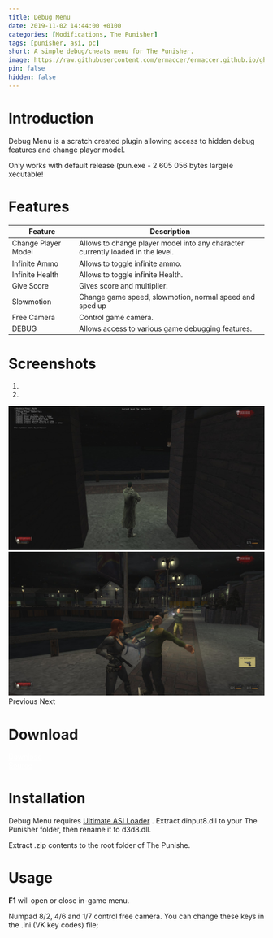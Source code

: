 ```yaml
---
title: Debug Menu
date: 2019-11-02 14:44:00 +0100
categories: [Modifications, The Punisher]
tags: [punisher, asi, pc]   
short: A simple debug/cheats menu for The Punisher.
image: https://raw.githubusercontent.com/ermaccer/ermaccer.github.io/gh-pages/assets/mods/pun/menu/preview.jpg
pin: false
hidden: false
---
```


# Introduction
Debug Menu is a scratch created plugin allowing access to hidden debug features and change player model.


<div class="alert bg-dark">
Only works with default release (pun.exe - 2 605 056 bytes large)e xecutable!
</div>


# Features

| Feature | Description |
| --- | --- |
|Change Player Model| Allows to change player model into any character currently loaded in the level.|
|Infinite Ammo| Allows to toggle infinite ammo. |
|Infinite Health| Allows to toggle infinite Health. |
|Give Score| Gives score and multiplier. |
|Slowmotion| Change game speed, slowmotion, normal speed and sped up |
|Free Camera| Control game camera. |
|DEBUG| Allows access to various game debugging features.|


# Screenshots

<div id="carouselScreenshots" class="carousel slide" data-ride="carousel">
  <ol class="carousel-indicators">
    <li data-target="#carouselScreenshots" data-slide-to="0" class="active"></li>
    <li data-target="#carouselScreenshots" data-slide-to="1"></li>
  </ol>
  <div class="carousel-inner">
    <div class="carousel-item active">
      <img class="d-block w-100" src="https://raw.githubusercontent.com/ermaccer/ermaccer.github.io/gh-pages/assets/mods/pun/menu/1.jpg">
    </div>
    <div class="carousel-item">
      <img class="d-block w-100" src="https://raw.githubusercontent.com/ermaccer/ermaccer.github.io/gh-pages/assets/mods/pun/menu/2.jpg">
    </div>
  </div>
  <a class="carousel-control-prev" href="#carouselScreenshots" style="text-decoration: none;" role="button" data-slide="prev">
    <span class="carousel-control-prev-icon" aria-hidden="true"></span>
    <span class="sr-only">Previous</span>
  </a>
  <a class="carousel-control-next" href="#carouselScreenshots" style="text-decoration: none;" role="button" data-slide="next">
    <span class="carousel-control-next-icon" aria-hidden="true"></span>
    <span class="sr-only">Next</span>
  </a>
</div>

# Download
<a class="btn btn-block btn-dark bg-dark text-gray btn-lg" style="color: white;" href="https://github.com/ermaccer/ThePunisher.DebugMenu/releases/latest/download/PunisherMenu.zip" role="button">
<i class="fas fa-download"></i>
Download
</a>
<br>
<a class="btn btn-block btn-dark bg-dark text-gray btn-lg" style="color: white;" href="https://github.com/ermaccer/ThePunisher.DebugMenu/" role="button">
<i class="fab fa-github"></i>
Source
</a>

# Installation 

Debug Menu requires [Ultimate ASI Loader](https://github.com/ThirteenAG/Ultimate-ASI-Loader/releases) .
Extract dinput8.dll to your The Punisher folder, then rename it to d3d8.dll.

Extract .zip contents to the root folder of The Punishe.


# Usage
**F1**  will open or close in-game menu.

Numpad 8/2, 4/6 and 1/7 control free camera. You can change these keys in the .ini (VK key codes) file;
